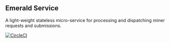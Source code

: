 ## Emerald Service

A light-weight stateless micro-service for processing and dispatching miner requests and submissions.



[![CircleCI](https://circleci.com/gh/myriadeinc/emerald.svg?style=svg)](https://circleci.com/gh/myriadeinc/emerald)